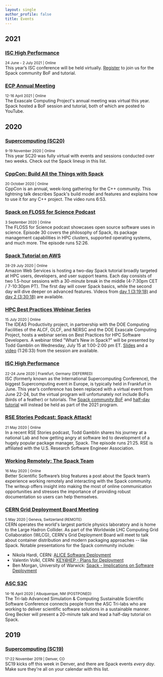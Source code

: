 ```yaml
---
layout: single
author_profile: false
title: Events
---
```


## 2021

### [ISC High Performance](https://www.isc-hpc.com/)
<small class="pull-right">24 June - 2 July 2021 | Online</small>  
This year’s ISC conference will be held virtually. [Register](https://www.isc-hpc.com/registration-2021.html) to join us for the Spack community BoF and tutorial.


### [ECP Annual Meeting](/ecp-annual-meeting-videos-now-available/)
<small class="pull-right">12-16 April 2021 | Online</small>  
The Exascale Computing Project's annual meeting was virtual this year. Spack hosted a BoF session and tutorial, both of which are posted to YouTube.

## 2020

### [Supercomputing (SC20)](/spack-at-sc20/)
<small class="pull-right">9-19 November 2020 | Online</small>  
This year SC20 was fully virtual with events and sessions conducted over two weeks. Check out the Spack lineup in this list.


### [CppCon: Build All the Things with Spack](https://youtu.be/yuhV7iKRIJU)
<small class="pull-right">20 October 2020 | Online</small>  
CppCon is an annual, week-long gathering for the C++ community. This lightning talk describes Spack's build model and features and explains how to use it for any C++ project. The video runs 6:53.


### [Spack on FLOSS for Science Podcast](https://flossforscience.com/podcast/season3-epsiode-7)
<small class="pull-right">3 September 2020 | Online</small>  
The FLOSS for Science podcast showcases open source software uses in science. Episode 30 covers the philosophy of Spack, its package management capabilities in HPC clusters, supported operating systems, and much more. The episode runs 52:26.


### [Spack Tutorial on AWS](https://spacktutorialonaws.splashthat.com/)
<small class="pull-right">28-29 July 2020 | Online</small>  
Amazon Web Services is hosting a two-day Spack tutorial broadly targeted at HPC users, developers, and user support teams. Each day consists of two 1.5-hour sessions with a 30-minute break in the middle (4-7:30pm CET / 7-10:30pm PT). The first day will cover Spack basics, while the second day will dive deeper on advanced features. Videos from [day 1 (3:19:18)](https://www.youtube.com/watch?v=Os4k8SpZE3s) and [day 2 (3:30:18)](https://www.youtube.com/watch?v=lHTJBWisabo) are available.


### [HPC Best Practices Webinar Series](https://www.exascaleproject.org/event/what-is-new-in-spack/)
<small class="pull-right">15 July 2020 | Online</small>  
The IDEAS Productivity project, in partnership with the DOE Computing Facilities of the ALCF, OLCF, and NERSC and the DOE Exascale Computing Project, hosts a webinar series on Best Practices for HPC Software Developers. A webinar titled "What’s New in Spack?" will be presented by Todd Gamblin on Wednesday, July 15 at 1:00-2:00 pm ET. [Slides](https://www.exascaleproject.org/wp-content/uploads/2020/03/ideas-whats-new-in-spack.pdf) and a [video](https://www.youtube.com/watch?v=yDRx51PyHYw) (1:26:33) from the session are available.


### [ISC High Performance](https://www.isc-hpc.com/)
<small class="pull-right">22-24 June 2020 | Frankfurt, Germany (DEFERRED)</small>  
ISC (formerly known as the International Supercomputing Conference), the biggest Supercomputing event in Europe, is typically held in Frankfurt in June. This year’s conference has been replaced with a virtual event from June 22-24, but the virtual program will unfortunately not include BoFs (birds of a feather) or tutorials. The [Spack community BoF](https://www.isc-hpc.com/bof-sessions-2020.html) and [half-day tutorial](https://www.isc-hpc.com/tutorials-2020.html) will instead be held as part of the 2021 program.


### [RSE Stories Podcast: Spack Attack!](https://us-rse.org/rse-stories/2020/todd-gamblin/)
<small class="pull-right">21 May 2020 | Online</small>  
In a recent RSE Stories podcast, Todd Gamblin shares his journey at a national Lab and how getting angry at software led to development of a hugely popular package manager, Spack. The episode runs 21:25. RSE is affiliated with the U.S. Research Software Engineer Association.


### [Working Remotely: The Spack Team](https://bssw.io/blog_posts/working-remotely-the-spack-team)
<small class="pull-right">16 May 2020 | Online</small>  
Better Scientific Software’s blog features a post about the Spack team’s experience working remotely and interacting with the Spack community. The writeup offers insight into making the most of online communication opportunities and stresses the importance of providing robust documentation so users can help themselves.


### [CERN Grid Deployment Board Meeting](https://indico.cern.ch/event/813800/)
<small class="pull-right">5 May 2020 | Geneva, Switzerland (REMOTE)</small>  
CERN operates the world's largest particle physics laboratory and is home to the Large Hadron Collider. As part of the Worldwide LHC Computing Grid Collaboration (WLCG), CERN's Grid Deployment Board will meet to talk about container distribution and modern packaging approaches -- like Spack. Notable presentations for the Spack community include:

* Nikola Hardi, CERN: [ALICE Software Deployment](https://indico.cern.ch/event/813800/contributions/3843633/attachments/2032041/3401141/alice_nhardi_hsf_wlcg_pregdb_2020.pdf)
* Valentin Volkl, CERN: [KEY4HEP - Plans for Deployment](https://indico.cern.ch/event/813800/contributions/3830176/attachments/2032023/3401149/2020-05-05-preGDB-Key4HEP1.pdf)
* Ben Morgan, University of Warwick: [Spack - Implications on Software Deployment](https://indico.cern.ch/event/813800/contributions/3830178/attachments/2031805/3400697/SpackGDBMeeting_1.pdf)

### [ASC S3C](https://s3c.sandia.gov/)
<small class="pull-right">14-16 April 2020 | Albuquerque, NM (POSTPONED)</small>  
The Tri-lab Advanced Simulation & Computing Sustainable Scientific Software Conference connects people from the ASC Tri-labs who are working to deliver scientific software solutions in a sustainable manner. Greg Becker will present a 20-minute talk and lead a half-day tutorial on Spack.

## 2019

### [Supercomputing (SC19)](/spack-at-sc19/)
<small class="pull-right">17-22 November 2019 | Denver, CO</small>  
SC19 kicks off this week in Denver, and there are Spack events *every day*. Make sure they're all on your calendar with this list.
